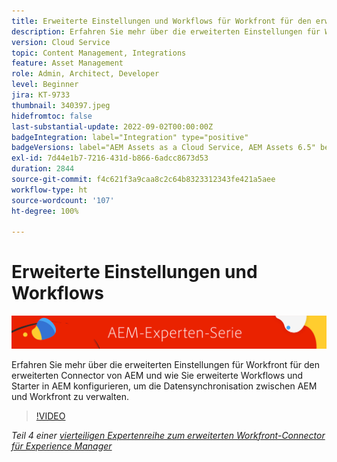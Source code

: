 ```yaml
---
title: Erweiterte Einstellungen und Workflows für Workfront für den erweiterten Connector von AEM
description: Erfahren Sie mehr über die erweiterten Einstellungen für Workfront für den erweiterten Connector von AEM und wie Sie erweiterte Workflows und Starter in AEM konfigurieren, um die Datensynchronisation zwischen AEM und Workfront zu verwalten.
version: Cloud Service
topic: Content Management, Integrations
feature: Asset Management
role: Admin, Architect, Developer
level: Beginner
jira: KT-9733
thumbnail: 340397.jpeg
hidefromtoc: false
last-substantial-update: 2022-09-02T00:00:00Z
badgeIntegration: label="Integration" type="positive"
badgeVersions: label="AEM Assets as a Cloud Service, AEM Assets 6.5" before-title="false"
exl-id: 7d44e1b7-7216-431d-b866-6adcc8673d53
duration: 2844
source-git-commit: f4c621f3a9caa8c2c64b8323312343fe421a5aee
workflow-type: ht
source-wordcount: '107'
ht-degree: 100%

---
```


# Erweiterte Einstellungen und Workflows

![AEM-Expertenserie](./assets/banner.png)

Erfahren Sie mehr über die erweiterten Einstellungen für Workfront für den erweiterten Connector von AEM und wie Sie erweiterte Workflows und Starter in AEM konfigurieren, um die Datensynchronisation zwischen AEM und Workfront zu verwalten.

>[!VIDEO](https://video.tv.adobe.com/v/340397?quality=12&learn=on)

_Teil 4 einer [vierteiligen Expertenreihe zum erweiterten Workfront-Connector für Experience Manager](./overview.md)_
